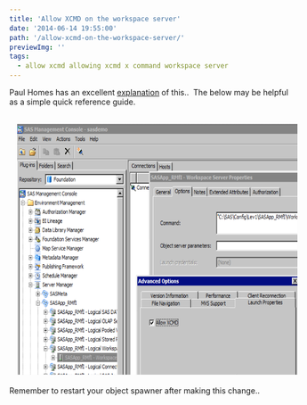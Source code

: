 ```yaml
---
title: 'Allow XCMD on the workspace server'
date: '2014-06-14 19:55:00'
path: '/allow-xcmd-on-the-workspace-server/'
previewImg: ''
tags:
  - allow xcmd allowing xcmd x command workspace server
---
```


<!-- Paul Homes has an excellent <a href="http://platformadmin.com/blogs/paul/2011/06/noxcmd/">explanation</a> of this.. &nbsp;The below may be helpful as a simple quick reference guide.<br /><br /><div style="clear: both; text-align: center;"> -->
<!-- Paul Homes has an excellent <a href="http://platformadmin.com/blogs/paul/2011/06/noxcmd/">explanation</a> of this.. &nbsp;The below may be helpful as a simple quick reference guide.<br /><br /><div style="clear: both; text-align: center;"> -->

Paul Homes has an excellent <a href="http://platformadmin.com/blogs/paul/2011/06/noxcmd/">explanation</a> of this.. &nbsp;The below may be helpful as a simple quick reference guide.<br /><br /><div style="clear: both; text-align: center;">
<a href="../images/Screen+Shot+2014-06-14+at+20.53.35.png" style="margin-left: 1em; margin-right: 1em;"><img border="0" src="../images/Screen+Shot+2014-06-14+at+20.53.35.png" height="450" width="640" /></a></div><br />Remember to restart your object spawner after making this change..

